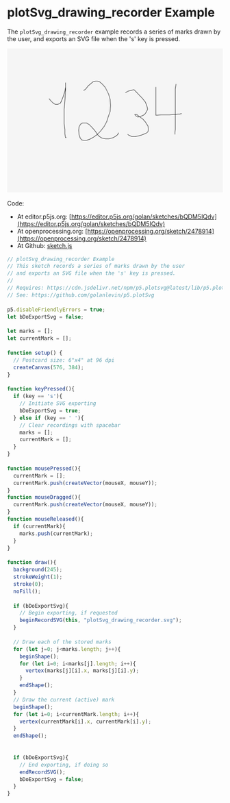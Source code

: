 # plotSvg_drawing_recorder Example

The `plotSvg_drawing_recorder` example records a series of marks drawn by the user, and exports an SVG file when the 's' key is pressed.

![plotSvg_drawing_recorder.png](plotSvg_drawing_recorder.png)

Code: 

* At editor.p5js.org: [https://editor.p5js.org/golan/sketches/bQDM5IQdv](https://editor.p5js.org/golan/sketches/bQDM5IQdv)
* At openprocessing.org: [https://openprocessing.org/sketch/2478914](https://openprocessing.org/sketch/2478914)
* At Github: [sketch.js](https://raw.githubusercontent.com/golanlevin/p5.plotSvg/refs/heads/main/examples/plotSvg_drawing_recorder/sketch.js)


```js
// plotSvg_drawing_recorder Example
// This sketch records a series of marks drawn by the user
// and exports an SVG file when the 's' key is pressed.
// 
// Requires: https://cdn.jsdelivr.net/npm/p5.plotsvg@latest/lib/p5.plotSvg.js
// See: https://github.com/golanlevin/p5.plotSvg

p5.disableFriendlyErrors = true; 
let bDoExportSvg = false; 

let marks = [];
let currentMark = []; 

function setup() {
  // Postcard size: 6"x4" at 96 dpi
  createCanvas(576, 384);
}

function keyPressed(){
  if (key == 's'){
    // Initiate SVG exporting
    bDoExportSvg = true; 
  } else if (key == ' '){
    // Clear recordings with spacebar
    marks = [];
    currentMark = [];
  }
}

function mousePressed(){
  currentMark = [];
  currentMark.push(createVector(mouseX, mouseY)); 
}
function mouseDragged(){
  currentMark.push(createVector(mouseX, mouseY)); 
}
function mouseReleased(){
  if (currentMark){
    marks.push(currentMark); 
  }
}

function draw(){
  background(245); 
  strokeWeight(1);
  stroke(0);
  noFill();
  
  if (bDoExportSvg){
    // Begin exporting, if requested
    beginRecordSVG(this, "plotSvg_drawing_recorder.svg");
  }

  // Draw each of the stored marks
  for (let j=0; j<marks.length; j++){
    beginShape();
    for (let i=0; i<marks[j].length; i++){
      vertex(marks[j][i].x, marks[j][i].y); 
    }
    endShape(); 
  }
  // Draw the current (active) mark
  beginShape();
  for (let i=0; i<currentMark.length; i++){
    vertex(currentMark[i].x, currentMark[i].y); 
  }
  endShape(); 

  
  if (bDoExportSvg){
    // End exporting, if doing so
    endRecordSVG();
    bDoExportSvg = false;
  }
}
```
